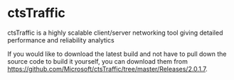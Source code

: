 # ctsTraffic
ctsTraffic is a highly scalable client/server networking tool giving detailed performance and reliability analytics

If you would like to download the latest build and not have to pull down the source code to build it yourself, you can download them from https://github.com/Microsoft/ctsTraffic/tree/master/Releases/2.0.1.7.
